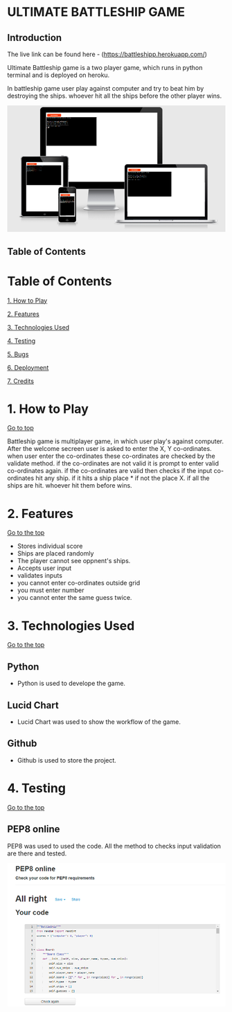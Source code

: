 # ULTIMATE BATTLESHIP GAME
## Introduction

The live link can be found here - (https://battleshipp.herokuapp.com/)

Ultimate Battleship game is a two player game, which runs in python terminal and is deployed on heroku. 

In battleship game user play against computer and try to beat him by destroying the ships. whoever hit all the ships before the other player wins.

![website preview](images/amiresponsive.PNG)

## Table of Contents

# Table of Contents

 [1. How to Play](#how-to-play)

 [2. Features](#features)

 [3. Technologies Used](#technologies-used)

 [4. Testing](#testing)

 [5. Bugs](#bugs)

 [6. Deployment](#deployment)

 [7. Credits](#credits)

<a name="how-to-play"></a>

# 1. How to Play
  [Go to top](#table-of-contents)

  Battleship game is multiplayer game, in which user play's against computer. After the welcome secreen user is asked to enter the X, Y co-ordinates. when user enter the co-ordinates these co-ordinates are checked by the validate method. if the co-ordinates are not valid it is prompt to enter valid co-ordinates again. if the co-ordinates are valid then checks if the input co-ordinates hit any ship. if it hits a ship place * if  not the place X. if all the ships are hit. whoever hit them before wins.

 <a name="features"></a>
# 2. Features
  [Go to the top](#table-of-contents)

  - Stores individual score
  - Ships are placed randomly
  - The player cannot see oppnent's ships.
  - Accepts user input
  - validates inputs
   - you cannot enter co-ordinates outside grid
   - you must enter number
   - you cannot enter the same guess twice.

  <a name="technologies-used"></a>
# 3. Technologies Used
  [Go to the top](#table-of-contents)

  ## Python
   - Python is used to develope the game.

  ## Lucid Chart
   - Lucid Chart was used to show the workflow of the game.

  ## Github
   - Github is used to store the project.

  <a name="testing"></a>
# 4. Testing 

  [Go to the top](#table-of-contents)

  ## PEP8 online
   PEP8 was used to used the code.
   All the method to checks input validation are there and tested.
   
   ![pep8 online](images/pep8.PNG)